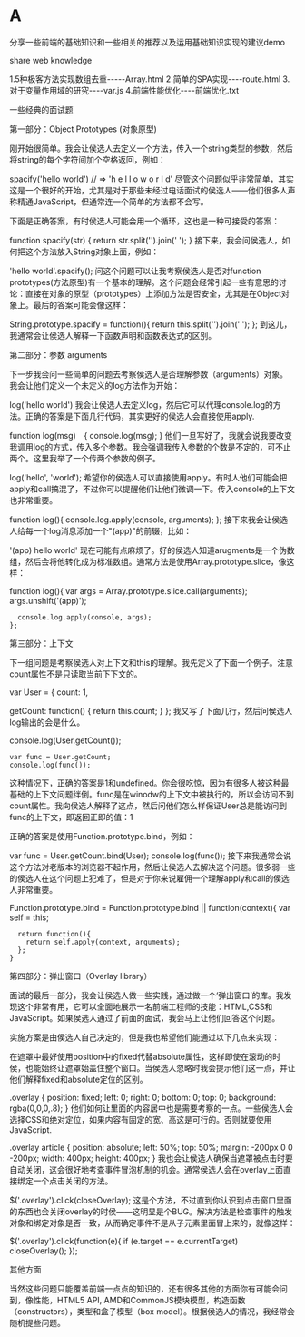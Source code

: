 # A

分享一些前端的基础知识和一些相关的推荐以及运用基础知识实现的建议demo

share web knowledge

1.5种极客方法实现数组去重-----Array.html
2.简单的SPA实现----route.html
3.对于变量作用域的研究----var.js
4.前端性能优化----前端优化.txt



一些经典的面试题





第一部分：Object Prototypes (对象原型)



刚开始很简单。我会让侯选人去定义一个方法，传入一个string类型的参数，然后将string的每个字符间加个空格返回，例如：

spacify('hello world') // => 'h e l l o  w o r l d'
尽管这个问题似乎非常简单，其实这是一个很好的开始，尤其是对于那些未经过电话面试的侯选人——他们很多人声称精通JavaScript，但通常连一个简单的方法都不会写。

下面是正确答案，有时侯选人可能会用一个循环，这也是一种可接受的答案：

function spacify(str) {
      return str.split('').join(' ');
    }
接下来，我会问侯选人，如何把这个方法放入String对象上面，例如：

'hello world'.spacify();
问这个问题可以让我考察侯选人是否对function prototypes(方法原型)有一个基本的理解。这个问题会经常引起一些有意思的讨论：直接在对象的原型（prototypes）上添加方法是否安全，尤其是在Object对象上。最后的答案可能会像这样：

String.prototype.spacify = function(){
      return this.split('').join(' ');
    };
到这儿，我通常会让侯选人解释一下函数声明和函数表达式的区别。







第二部分：参数 arguments



下一步我会问一些简单的问题去考察侯选人是否理解参数（arguments）对象。我会让他们定义一个未定义的log方法作为开始：

log('hello world')
我会让侯选人去定义log，然后它可以代理console.log的方法。正确的答案是下面几行代码，其实更好的侯选人会直接使用apply.

function log(msg)　{
      console.log(msg);
    }
他们一旦写好了，我就会说我要改变我调用log的方式，传入多个参数。我会强调我传入参数的个数是不定的，可不止两个。这里我举了一个传两个参数的例子。

log('hello', 'world');
希望你的侯选人可以直接使用apply。有时人他们可能会把apply和call搞混了，不过你可以提醒他们让他们微调一下。传入console的上下文也非常重要。

function log(){
      console.log.apply(console, arguments);
    };
接下来我会让侯选人给每一个log消息添加一个"(app)"的前辍，比如：

'(app) hello world'
现在可能有点麻烦了。好的侯选人知道arugments是一个伪数组，然后会将他转化成为标准数组。通常方法是使用Array.prototype.slice，像这样：

function log(){
      var args = Array.prototype.slice.call(arguments);
      args.unshift('(app)');

      console.log.apply(console, args);
    };







第三部分：上下文



下一组问题是考察侯选人对上下文和this的理解。我先定义了下面一个例子。注意count属性不是只读取当前下下文的。

var User = {
  count: 1,

  getCount: function() {
    return this.count;
  }
};
我又写了下面几行，然后问侯选人log输出的会是什么。

console.log(User.getCount());

    var func = User.getCount;
    console.log(func());
这种情况下，正确的答案是1和undefined。你会很吃惊，因为有很多人被这种最基础的上下文问题绊倒。func是在winodw的上下文中被执行的，所以会访问不到count属性。我向侯选人解释了这点，然后问他们怎么样保证User总是能访问到func的上下文，即返回正即的值：1

正确的答案是使用Function.prototype.bind，例如：

var func = User.getCount.bind(User);
  console.log(func());
接下来我通常会说这个方法对老版本的浏览器不起作用，然后让侯选人去解决这个问题。很多弱一些的侯选人在这个问题上犯难了，但是对于你来说雇佣一个理解apply和call的侯选人非常重要。

Function.prototype.bind = Function.prototype.bind || function(context){
      var self = this;

      return function(){
        return self.apply(context, arguments);
      };
    }







第四部分：弹出窗口（Overlay library）



面试的最后一部分，我会让侯选人做一些实践，通过做一个‘弹出窗口’的库。我发现这个非常有用，它可以全面地展示一名前端工程师的技能：HTML,CSS和JavaScript。如果侯选人通过了前面的面试，我会马上让他们回答这个问题。

实施方案是由侯选人自己决定的，但是我也希望他们能通过以下几点来实现：

在遮罩中最好使用position中的fixed代替absolute属性，这样即使在滚动的时侯，也能始终让遮罩始盖住整个窗口。当侯选人忽略时我会提示他们这一点，并让他们解释fixed和absolute定位的区别。

.overlay {
      position: fixed;
      left: 0;
      right: 0;
      bottom: 0;
      top: 0;
      background: rgba(0,0,0,.8);
    }
他们如何让里面的内容居中也是需要考察的一点。一些侯选人会选择CSS和绝对定位，如果内容有固定的宽、高这是可行的。否则就要使用JavaScript.

.overlay article {
      position: absolute;
      left: 50%;
      top: 50%;
      margin: -200px 0 0 -200px;
      width: 400px;
      height: 400px;
    }
我也会让侯选人确保当遮罩被点击时要自动关闭，这会很好地考查事件冒泡机制的机会。通常侯选人会在overlay上面直接绑定一个点击关闭的方法。

$('.overlay').click(closeOverlay);
这是个方法，不过直到你认识到点击窗口里面的东西也会关闭overlay的时侯——这明显是个BUG。解决方法是检查事件的触发对象和绑定对象是否一致，从而确定事件不是从子元素里面冒上来的，就像这样：

$('.overlay').click(function(e){
      if (e.target == e.currentTarget)
        closeOverlay();
    });







其他方面



当然这些问题只能覆盖前端一点点的知识的，还有很多其他的方面你有可能会问到，像性能，HTML5 API, AMD和CommonJS模块模型，构造函数（constructors），类型和盒子模型（box model）。根据侯选人的情况，我经常会随机提些问题。